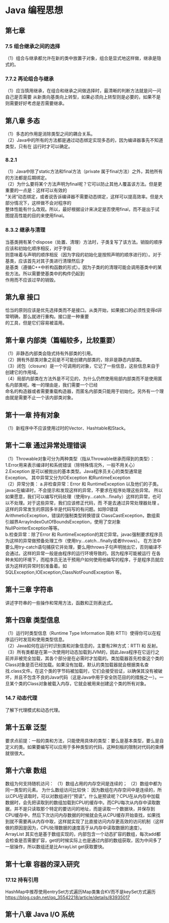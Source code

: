 # Java 编程思想
## 第七章
### 7.5 组合继承之间的选择
（1）组合与继承都允许在新的类中放置子对象，组合是显式地这样做，继承是隐式的。
### 7.7.2 再论组合与继承
（1）应当慎用继承，在组合和继承之间做选择时，最清晰的判断方法就是问一问自己是否需要
从新类向基类向上转型，如果必须向上转型则是必要的，如果不是则需要好好考虑是否需要继承。

## 第八章 多态
（1）多态的作用是消除类型之间的耦合关系。  
（2）Java中的所有的方法都是通过动态绑定实现多态的，因为编译器事先不知道类型，只有在
运行时才可以确定。
### 8.2.1
（1）Java中除了static方法和final方法（private 属于final方法）之外，其他所有的方法都是后期绑定。  
（2）为什么要将某个方法声明为final呢？它可以防止其他人覆盖该方法。但是更重要的一点是：这样可以有效的  
”关闭“动态绑定，或者说告诉编译器不需要动态绑定，这样可以提高效率。但是大部分情况下，这样做不会对程序的  
整体性能有什么改观。所以，最好根据设计来决定是否使用final，而不是出于试图提高性能的目的来使用final。  
### 8.3.2 继承与清理
当基类拥有某个dispose（处置、清理）方法时，子类复写了该方法。销毁的顺序应该和初始化顺序相反，对于字段  
则意味着与声明的顺序相反（因为字段的初始化是按照声明的顺序进行的）。对于基类，应该首先对其子类进行清理然后才  
是基类（遵循C++中析构函数的形式）。因为子类的的清理可能会调用基类中的某些方法。所以需要使基类中的构件仍起到  
作用而不应该过早的销毁。

## 第九章 接口
恰当的原则应该是优先选择类而不是接口。从类开始，如果接口的必须性变得d非常明确，那么就进行重构。接口是一种重要  
的工具，但是它们容易被滥用。

## 第十章 内部类（篇幅较多，比较重要）
（1）非静态内部类会隐式持有外部类的引用。  
（2）拥有外部类对象之前是不可能创建内部类的，除非是静态内部类。  
（3）闭包（closure）是一个可调用的对象，它记了一些信息，这些信息来自于创建它的作用域。  
（4）局部内部类在方法外是不可见的，为什么仍然使用局部内部类而不是使用匿名内部类呢。唯一的理由是，我们需要一个已经  
命名的构造器或者需要重载构造器，而匿名内部类只能用于初始化。另外有一个理由就是需要不止一个该内部类对象。  

## 第十一章 持有对象  
（1）新程序中不应该使用过时的Vector、Hashtable和Stack。 

## 第十二章 通过异常处理错误
（1）Throwable对象可分为两种类型（指从Throwable继承而得到的类型）：
1.Error用来表示编译时和系统错误（除特殊情况外，一般不用关心）   
2.Exception 是可以被抛出的基本类型。Java程序员关心的类型通常是Exception。  其中异常又分为IOException 和RuntimeException  
（2）异常分类：
a.非检查异常：Error 和 RuntimeException 以及他们的子类。javac在编译时，不会提示和发现这样的异常，不要求在程序处理这些异常。
所以如果愿意，我们可以编写代码处理（使用try...catch...finally）这样的异常，也可以不处理。对于这些异常，我们应该修正代码，而
不是去通过异常处理器处理 。这样的异常发生的原因多半是代码写的有问题。如除0错误ArithmeticException，错误的强制类型转换错误
ClassCastException，数组索引越界ArrayIndexOutOfBoundsException，使用了空对象NullPointerException等等。  
b.检查异常：除了Error 和 RuntimeException的其它异常。javac强制要求程序员为这样的异常做预备处理工作（使用try...catch...finally或者throws）。  在方法中要么用try-catch语句捕获它并处理，要么用throws子句声明抛出它，否则编译不会通过。这样的异常一般是由程序的运行环境导致的。因为程序可能被运行
在各种未知的环境下，而程序员无法干预用户如何使用他编写的程序，于是程序员就应该为这样的异常时刻准备着。如SQLException,IOException,ClassNotFoundException 等。  

## 第十三章 字符串
讲述字符串的一些操作和常用方法，函数和正则表达式。

## 第十四章 类型信息
（1）运行时类型信息（Runtime Type Information 简称 RTTI）使得你可以在程序运行时发现和使用类型信息。  
（2）Java如何在运行时识别类和对象信息的，主要有2种方式：RTTI 和 反射。  
（3）所有类都是在第一次使用时动态加载到JVM的，因此Java程序在它运行之前并非被完全加载，其各个部分是在必需时才加载的。类加载器首先检查这个类的Class对象是否已经加载。如果没有加载，默认的类加载器就会根据类名查找.class文件。在这个类的字节码被加载时，它们会接受验证，以确保其没有被破坏，并且不包含不良的Java代码（这是Java中用于安全防范目的的措施之一）。一旦某个类的Class对象被载入内存，它就会被用来创建这个类的所有对象。   
### 14.7 动态代理  
了解下代理模式和动态代理。

## 第十五章 泛型
要求点前提：一般的类和方法，只能使用具体的类型：要么是基本类型，要么是自定义的类。如果要编写可以应用于多种类型的代码，这种刻板的限制对代码的束缚就很很大。  

## 第十六章 数组
数组为何支持随机访问：
（1）数组占用的内存空间是连续的；
（2）数组中都为同一类型的元素。
为什么数组访问比较快：
因为数组在内存空间中是连续的，所以CPU在读取时，可以对数组进行“预读”。什么是预读呢？CPU在从内存中加载数据时，会先把读取到的数组加载到CPU的缓存中。而CPU每次从内存中读取数据，并不是只读取那个特定的要访问的地址，而是读取一个数据块，并保存到CPU缓存中，然后下次访问内存数据的时候就会先从CPU缓存开始查找，如果找到就不需要再从内存中取，这样就实现了比直接访问内存更高效的访问机制（这样做的原因是因为，CPU处理数据的速度高于从内存中读取数据的速度）。
ArrayList 其实也是基于数组实现的，内部包含一个动态扩容的数组，每次add都会检查是否需要扩容，get的时候实际上也是通过内部的数组获取，因为中间多了一层操作，所以数组还是比ArrayList get获取要快。

## 第十七章 容器的深入研究
### 17.12 持有引用
HashMap中推荐使用entrySet方式遍历Map类集合KV而不是keySet方式遍历
https://blog.csdn.net/qq_35542218/article/details/83935017

## 第十八章 Java I/O 系统

